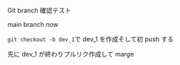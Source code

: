 Git branch 確認テスト

main branch now

`git checkout -b dev_1`で dev_1 を作成そして初 push する

先に dev_1 が終わりプルリク作成して marge
